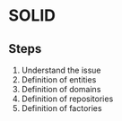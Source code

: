 # SOLID

## Steps

1. Understand the issue
2. Definition of entities
3. Definition of domains 
4. Definition of repositories 
5. Definition of factories 
